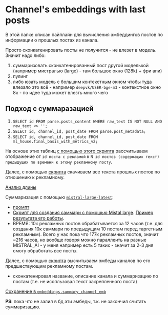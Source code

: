 
# Channel's embeddings with last posts

В этой папке описан пайплайн для вычисления эмбеддингов постов по информации о прошлых постах из канала.

Просто сконкатенировать посты не получится - не влезет в модель. Значит надо либо:

1. суммаризовать сконкатенированный пост другой моделькой (например мистралью (large) - там большое окно (128k) + фри апи)
2. пулинг
3. либо юзать модель с большим контекстным окном чтобы туда влезало это всё - например `deepvk/USER-bge-m3` - контекстное окно 8к - по идее туда может влезть много чего

## Подход с суммаразацией

1. `SELECT id FROM parse.posts_content WHERE raw_text IS NOT NULL AND raw_text <> '';`
2. `SELECT id, channel_id, post_date FROM parse.post_metadata;`
3. `SELECT id, channel_id, post_date FROM ml_house.final_basis_with_metrics_v2;`

На основе этих таблиц [с помощью этого скрипта](./find_ids_of_prev_posts_for_ad_posts.ipynb) рассчитываем отображение от `id поста с рекламой` к `N id постов (содержащих текст) предыдущих по времени к этому рекламному посту`.

Далее, с помощью [скрипта](./load_prev_posts_texts.ipynb) скачиваем все текста прошлых постов по отношению к рекламному.

[Анализ длины](./analyze_prev_posts_texts.ipynb)

Суммаризация с помощью [`mistral-large-latest`](https://docs.mistral.ai/getting-started/models/models_overview/#premier-models):

* [промпт](./summary_prompt.txt)
* [Скрипт для создания саммари с помощью Mistal large](./summarization.py). [Пример результата его работы](./example_summary_output.json).
* ВРЕМЯ: 10к рекламных постов обрабатывается за 12 часов (т.е. для создания 10к саммари по предыдущим 10 постам перед таргетным рекламным). Всего у нас пока что 177к рекламных постов, значит ~216 часов, но вообще говоря можно параллеить на разные MISTRAL_AI - у меня например есть 5 таких - значит за 2-3 дня смогу обработать все посты.

Далее, с помощью [скрипта](./ch_sum_emb_w_e5_instruct.ipynb) высчитываем эмбеды каналов по его предшествующим рекламному постам.

* сконкатенировал название, описание канала и суммаризацию по постам (т.е. не исопльзовал текст закрепленного поста)

[Сохранение в `embeddings.summary_channel_emb`](./ch_sum_emb_e5_instruct_load_to_db.ipynb)

**PS**: пока что не залил в бд эти эмбеды, т.к. не закончил считать суммаризацию.
